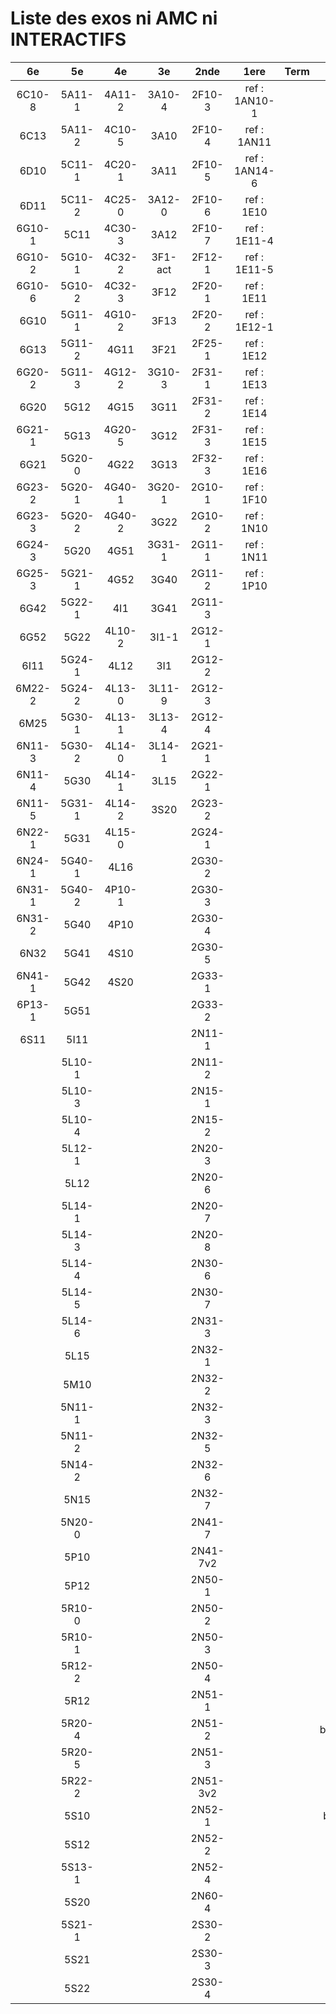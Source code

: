 # Liste des exos ni AMC ni INTERACTIFS

|6e|5e|4e|3e|2nde|1ere|Term|Reste|
|:-:|:-:|:-:|:-:|:-:|:-:|:-:|:-:|
|6C10-8|5A11-1|4A11-2|3A10-4|2F10-3|ref : 1AN10-1||beta3I12|
|6C13|5A11-2|4C10-5|3A10|2F10-4|ref : 1AN11||CM020|
|6D10|5C11-1|4C20-1|3A11|2F10-5|ref : 1AN14-6||CM021|
|6D11|5C11-2|4C25-0|3A12-0|2F10-6|ref : 1E10||ExC100|
|6G10-1|5C11|4C30-3|3A12|2F10-7|ref : 1E11-4||HPC100|
|6G10-2|5G10-1|4C32-2|3F1-act|2F12-1|ref : 1E11-5||PEA11-1|
|6G10-6|5G10-2|4C32-3|3F12|2F20-1|ref : 1E11||PEA11|
|6G10|5G11-1|4G10-2|3F13|2F20-2|ref : 1E12-1||PEA12|
|6G13|5G11-2|4G11|3F21|2F25-1|ref : 1E12||PEA13|
|6G20-2|5G11-3|4G12-2|3G10-3|2F31-1|ref : 1E13||PEG20|
|6G20|5G12|4G15|3G11|2F31-2|ref : 1E14||PEG21|
|6G21-1|5G13|4G20-5|3G12|2F31-3|ref : 1E15||PEG22|
|6G21|5G20-0|4G22|3G13|2F32-3|ref : 1E16||PEG23|
|6G23-2|5G20-1|4G40-1|3G20-1|2G10-1|ref : 1F10||PEG24|
|6G23-3|5G20-2|4G40-2|3G22|2G10-2|ref : 1N10||P003|
|6G24-3|5G20|4G51|3G31-1|2G11-1|ref : 1N11||P004|
|6G25-3|5G21-1|4G52|3G40|2G11-2|ref : 1P10||P005|
|6G42|5G22-1|4I1|3G41|2G11-3|||P006|
|6G52|5G22|4L10-2|3I1-1|2G12-1|||P007|
|6I11|5G24-1|4L12|3I1|2G12-2|||P008|
|6M22-2|5G24-2|4L13-0|3L11-9|2G12-3|||P009|
|6M25|5G30-1|4L13-1|3L13-4|2G12-4|||P010|
|6N11-3|5G30-2|4L14-0|3L14-1|2G21-1|||P011|
|6N11-4|5G30|4L14-1|3L15|2G22-1|||P012|
|6N11-5|5G31-1|4L14-2|3S20|2G23-2|||P013|
|6N22-1|5G31|4L15-0||2G24-1|||P014|
|6N24-1|5G40-1|4L16||2G30-2|||P015|
|6N31-1|5G40-2|4P10-1||2G30-3|||P016|
|6N31-2|5G40|4P10||2G30-4|||P017|
|6N32|5G41|4S10||2G30-5|||P018|
|6N41-1|5G42|4S20||2G33-1|||P019|
|6P13-1|5G51|||2G33-2|||P020|
|6S11|5I11|||2N11-1|||beta2F31|
||5L10-1|||2N11-2|||beta3F23|
||5L10-3|||2N15-1|||beta3G15|
||5L10-4|||2N15-2|||beta3S20-1|
||5L12-1|||2N20-3|||beta3s21|
||5L12|||2N20-6|||beta4C31|
||5L14-1|||2N20-7|||beta4G20-3|
||5L14-3|||2N20-8|||beta4G20-4|
||5L14-4|||2N30-6|||beta5G30-2|
||5L14-5|||2N30-7|||beta6C33-1|
||5L14-6|||2N31-3|||beta6test2|
||5L15|||2N32-1|||beta6test2021|
||5M10|||2N32-2|||betaAleaFigure|
||5N11-1|||2N32-3|||betaAsymptotesObliques|
||5N11-2|||2N32-5|||betaEqCarreDansC|
||5N14-2|||2N32-6|||betaEqValAbs|
||5N15|||2N32-7|||betaEquations|
||5N20-0|||2N41-7|||betaEquationsLog|
||5P10|||2N41-7v2|||betaExo3d|
||5P12|||2N50-1|||betaExoLimite|
||5R10-0|||2N50-2|||betaExoSimpleMatthieu|
||5R10-1|||2N50-3|||betaInteractivite|
||5R12-2|||2N50-4|||betaModele10_simple_question-reponse|
||5R12|||2N51-1|||betaModele11_parametrable|
||5R20-4|||2N51-2|||betaModele20_plusieurs_types_de_questions|
||5R20-5|||2N51-3|||betaModele21_parametrables|
||5R22-2|||2N51-3v2|||betaModele22_avec_une_serie_de_valeurs|
||5S10|||2N52-1|||betaModele30_constructions_géométriques|
||5S12|||2N52-2|||betaModele31_parametrables|
||5S13-1|||2N52-4|||betaModele40_tableau_proportionnalite|
||5S20|||2N60-4|||betaModele41_tableau_signes_variations|
||5S21-1|||2S30-2|||betaModele50_Mathsteps|
||5S21|||2S30-3|||betaPol|
||5S22|||2S30-4|||betaProbaAouB|
